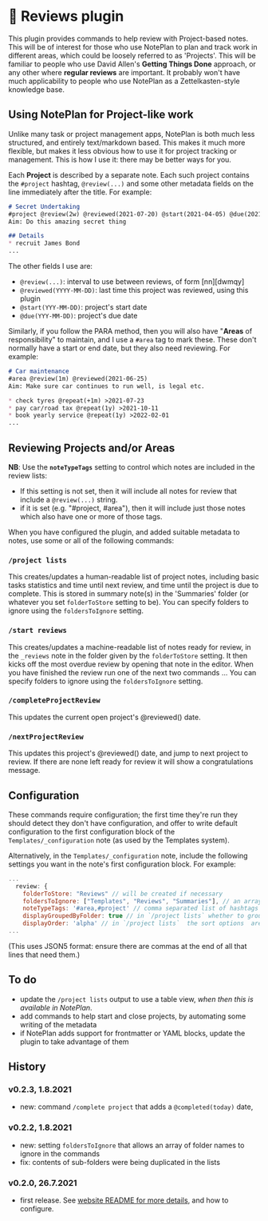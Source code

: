 # 🔬 Reviews  plugin
This plugin provides commands to help review with Project-based notes. This will be of interest for those who use NotePlan to plan and track work in different areas, which could be loosely referred to as 'Projects'. This will be familiar to people who use David Allen's **Getting Things Done** approach, or any other where **regular reviews** are important. It probably won't have much applicability to people who use NotePlan as a Zettelkasten-style knowledge base.

## Using NotePlan for Project-like work
Unlike many task or project management apps, NotePlan is both much less structured, and entirely text/markdown based.  This makes it much more flexible, but makes it less obvious how to use it for project tracking or management.  This is how I use it: there may be better ways for you.

Each **Project** is described by a separate note. Each such project contains the `#project` hashtag, `@review(...)` and some other metadata fields on the line immediately after the title.  For example:

```markdown
# Secret Undertaking
#project @review(2w) @reviewed(2021-07-20) @start(2021-04-05) @due(2021-11-30)
Aim: Do this amazing secret thing

## Details
* recruit James Bond
...
```

The other fields I use are:
- `@review(...)`: interval to use between reviews, of form [nn][dwmqy]
- `@reviewed(YYYY-MM-DD)`: last time this project was reviewed, using this plugin
- `@start(YYY-MM-DD)`: project's start date
- `@due(YYY-MM-DD)`: project's due date

Similarly, if you follow the PARA method, then you will also have "**Areas** of responsibility" to maintain, and I use a `#area` tag to mark these. These don't normally have a start or end date, but they also need reviewing.  For example:

```markdown
# Car maintenance
#area @review(1m) @reviewed(2021-06-25)
Aim: Make sure car continues to run well, is legal etc.

* check tyres @repeat(+1m) >2021-07-23
* pay car/road tax @repeat(1y) >2021-10-11
* book yearly service @repeat(1y) >2022-02-01
...
```

## Reviewing Projects and/or Areas
**NB**: Use the **`noteTypeTags`** setting to control which notes are included in the review lists:
- If this setting is not set, then it will include all notes for review that include a `@review(...)` string.
- if it is set (e.g. "#project, #area"), then it will include just those notes which also have one or more of those tags.

When you have configured the plugin, and added suitable metadata to notes, use some or all of the following commands:

### `/project lists`
This creates/updates a human-readable list of project notes, including basic tasks statistics and time until next review, and time until the project is due to complete. This is stored in summary note(s) in the 'Summaries' folder (or whatever you set `folderToStore` setting to be).
You can specify folders to ignore using the `foldersToIgnore` setting.

### `/start reviews`
This creates/updates a machine-readable list of notes ready for review, in the `_reviews` note in the folder given by the `folderToStore` setting. It then kicks off the most overdue review by opening that note in the editor. When you have finished the review run one of the next two commands ...
You can specify folders to ignore using the `foldersToIgnore` setting.

### `/completeProjectReview`
This updates the current open project's @reviewed() date.

### `/nextProjectReview`
This updates this project's @reviewed() date, and jump to next project to review. If there are none left ready for review it will show a congratulations message.

## Configuration
These commands require configuration; the first time they're run they should detect they don't have configuration, and offer to write default configuration to the first configuration block of the `Templates/_configuration` note (as used by the Templates system). 

Alternatively, in the `Templates/_configuration` note, include the following settings you want in the note's first configuration block. For example:

```javascript
...
  review: {
    folderToStore: "Reviews" // will be created if necessary
    foldersToIgnore: ["Templates", "Reviews", "Summaries"], // an array, which can be empty
    noteTypeTags: '#area,#project' // comma separated list of hashtags to indicate notes to include in this review system
    displayGroupedByFolder: true // in `/project lists` whether to group the notes by folder
    displayOrder: 'alpha' // in `/project lists`  the sort options  are 'due', 'review' or 'alpha'
...
```
(This uses JSON5 format: ensure there are commas at the end of all that lines that need them.)

## To do
- update the `/project lists` output to use a table view, _when then this is available in NotePlan_.
- add commands to help start and close projects, by automating some writing of the metadata
- if NotePlan adds support  for frontmatter or YAML blocks, update the plugin to take advantage of them

## History
### v0.2.3, 1.8.2021
- new: command `/complete project` that adds a `@completed(today)` date,

### v0.2.2, 1.8.2021
- new: setting `foldersToIgnore` that allows an array of folder names to ignore in the commands
- fix: contents of sub-folders were being duplicated in the lists

### v0.2.0, 26.7.2021
- first release.  See [website README for more details](https://github.com/NotePlan/plugins/tree/main/jgclark.Review), and how to configure.
